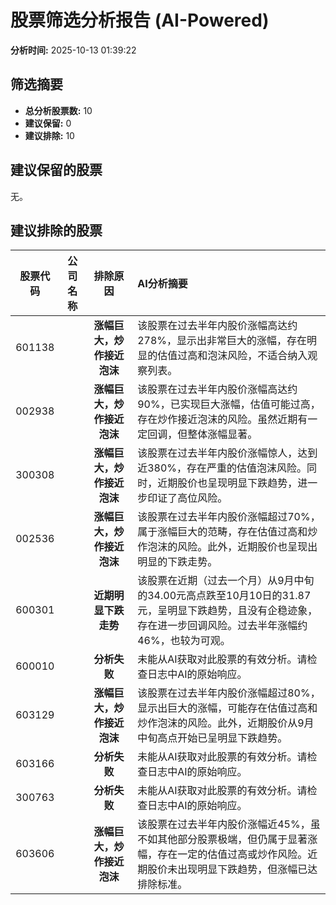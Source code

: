 # 股票筛选分析报告 (AI-Powered)

**分析时间:** 2025-10-13 01:39:22

## 筛选摘要

- **总分析股票数:** 10
- **建议保留:** 0
- **建议排除:** 10

## 建议保留的股票

无。


## 建议排除的股票

| 股票代码 | 公司名称 | 排除原因 | AI分析摘要 |
|:---:|:---:|:---:|:---|
| 601138 |  | **涨幅巨大，炒作接近泡沫** | 该股票在过去半年内股价涨幅高达约278%，显示出非常巨大的涨幅，存在明显的估值过高和泡沫风险，不适合纳入观察列表。 |
| 002938 |  | **涨幅巨大，炒作接近泡沫** | 该股票在过去半年内股价涨幅高达约90%，已实现巨大涨幅，估值可能过高，存在炒作接近泡沫的风险。虽然近期有一定回调，但整体涨幅显著。 |
| 300308 |  | **涨幅巨大，炒作接近泡沫** | 该股票在过去半年内股价涨幅惊人，达到近380%，存在严重的估值泡沫风险。同时，近期股价也呈现明显下跌趋势，进一步印证了高位风险。 |
| 002536 |  | **涨幅巨大，炒作接近泡沫** | 该股票在过去半年内股价涨幅超过70%，属于涨幅巨大的范畴，存在估值过高和炒作泡沫的风险。此外，近期股价也呈现出明显的下跌走势。 |
| 600301 |  | **近期明显下跌走势** | 该股票在近期（过去一个月）从9月中旬的34.00元高点跌至10月10日的31.87元，呈明显下跌趋势，且没有企稳迹象，存在进一步回调风险。过去半年涨幅约46%，也较为可观。 |
| 600010 |  | **分析失败** | 未能从AI获取对此股票的有效分析。请检查日志中AI的原始响应。 |
| 603129 |  | **涨幅巨大，炒作接近泡沫** | 该股票在过去半年内股价涨幅超过80%，显示出巨大的涨幅，可能存在估值过高和炒作泡沫的风险。此外，近期股价从9月中旬高点开始已呈明显下跌趋势。 |
| 603166 |  | **分析失败** | 未能从AI获取对此股票的有效分析。请检查日志中AI的原始响应。 |
| 300763 |  | **分析失败** | 未能从AI获取对此股票的有效分析。请检查日志中AI的原始响应。 |
| 603606 |  | **涨幅巨大，炒作接近泡沫** | 该股票在过去半年内股价涨幅近45%，虽不如其他部分股票极端，但仍属于显著涨幅，存在一定的估值过高或炒作风险。近期股价未出现明显下跌趋势，但涨幅已达排除标准。 |
